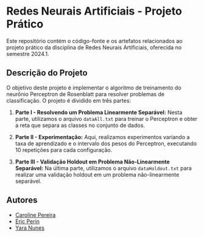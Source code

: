 # Redes Neurais Artificiais - Projeto Prático

Este repositório contém o código-fonte e os artefatos relacionados ao projeto prático da disciplina de Redes Neurais Artificiais, oferecida no semestre 2024.1.

## Descrição do Projeto

O objetivo deste projeto é implementar o algoritmo de treinamento do neurônio Perceptron de Rosenblatt para resolver problemas de classificação. O projeto é dividido em três partes:

1. **Parte I - Resolvendo um Problema Linearmente Separável:** Nesta parte, utilizamos o arquivo `dataAll.txt` para treinar o Perceptron e obter a reta que separa as classes no conjunto de dados.

2. **Parte II - Experimentação:** Aqui, realizamos experimentos variando a taxa de aprendizado e o intervalo dos pesos do Perceptron, executando 10 repetições para cada configuração.

3. **Parte III - Validação Holdout em Problema Não-Linearmente Separável:** Na última parte, utilizamos o arquivo `dataHoldout.txt` para realizar uma validação holdout em um problema não-linearmente separável.


## Autores

- [Caroline Pereira](https://github.com/caahp)
- [Eric Perin](https://github.com/ericperinn)
- [Yara Nunes](https://github.com/yara265)

